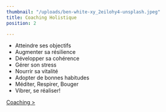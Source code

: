 ```yaml
---
thumbnail: "/uploads/ben-white-xy_2eilohy4-unsplash.jpeg"
title: Coaching Holistique
position: 2

---
```

- Atteindre ses objectifs
- Augmenter sa résilience
- Développer sa cohérence
- Gérer son stress
- Nourrir sa vitalité
- Adopter de bonnes habitudes
- Méditer, Respirer, Bouger
- Vibrer, se réaliser!

[Coaching >](/accompagnement-holistique-coaching)